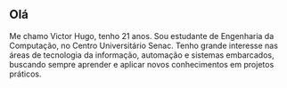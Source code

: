 ## Olá


Me chamo Victor Hugo, tenho 21 anos. Sou estudante de Engenharia da Computação, no Centro Universitário Senac. Tenho grande interesse nas áreas de tecnologia da informação, automação e sistemas embarcados, buscando sempre aprender e aplicar novos conhecimentos em projetos práticos.

